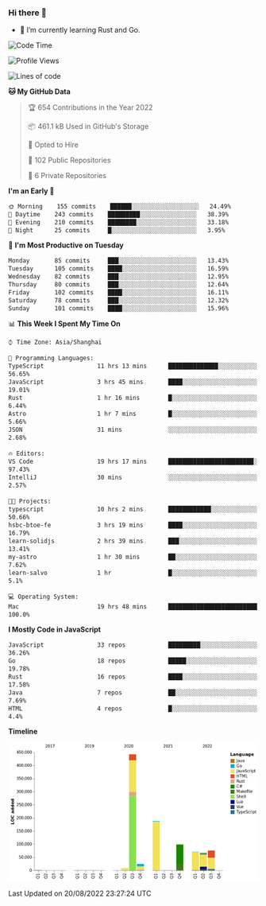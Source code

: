### Hi there 👋

- 🌱 I’m currently learning Rust and Go.

<!--START_SECTION:waka-->
![Code Time](http://img.shields.io/badge/Code%20Time-680%20hrs%2015%20mins-blue)

![Profile Views](http://img.shields.io/badge/Profile%20Views-0-blue)

![Lines of code](https://img.shields.io/badge/From%20Hello%20World%20I%27ve%20Written-979%20Thousand%20lines%20of%20code-blue)

**🐱 My GitHub Data** 

> 🏆 654 Contributions in the Year 2022
 > 
> 📦 461.1 kB Used in GitHub's Storage 
 > 
> 💼 Opted to Hire
 > 
> 📜 102 Public Repositories 
 > 
> 🔑 6 Private Repositories  
 > 
**I'm an Early 🐤** 

```text
🌞 Morning    155 commits    ██████░░░░░░░░░░░░░░░░░░░   24.49% 
🌆 Daytime    243 commits    █████████░░░░░░░░░░░░░░░░   38.39% 
🌃 Evening    210 commits    ████████░░░░░░░░░░░░░░░░░   33.18% 
🌙 Night      25 commits     █░░░░░░░░░░░░░░░░░░░░░░░░   3.95%

```
📅 **I'm Most Productive on Tuesday** 

```text
Monday       85 commits     ███░░░░░░░░░░░░░░░░░░░░░░   13.43% 
Tuesday      105 commits    ████░░░░░░░░░░░░░░░░░░░░░   16.59% 
Wednesday    82 commits     ███░░░░░░░░░░░░░░░░░░░░░░   12.95% 
Thursday     80 commits     ███░░░░░░░░░░░░░░░░░░░░░░   12.64% 
Friday       102 commits    ████░░░░░░░░░░░░░░░░░░░░░   16.11% 
Saturday     78 commits     ███░░░░░░░░░░░░░░░░░░░░░░   12.32% 
Sunday       101 commits    ████░░░░░░░░░░░░░░░░░░░░░   15.96%

```


📊 **This Week I Spent My Time On** 

```text
⌚︎ Time Zone: Asia/Shanghai

💬 Programming Languages: 
TypeScript               11 hrs 13 mins      ██████████████░░░░░░░░░░░   56.65% 
JavaScript               3 hrs 45 mins       ████░░░░░░░░░░░░░░░░░░░░░   19.01% 
Rust                     1 hr 16 mins        █░░░░░░░░░░░░░░░░░░░░░░░░   6.44% 
Astro                    1 hr 7 mins         █░░░░░░░░░░░░░░░░░░░░░░░░   5.66% 
JSON                     31 mins             ░░░░░░░░░░░░░░░░░░░░░░░░░   2.68%

🔥 Editors: 
VS Code                  19 hrs 17 mins      ████████████████████████░   97.43% 
IntelliJ                 30 mins             ░░░░░░░░░░░░░░░░░░░░░░░░░   2.57%

🐱‍💻 Projects: 
typescript               10 hrs 2 mins       ████████████░░░░░░░░░░░░░   50.66% 
hsbc-btoe-fe             3 hrs 19 mins       ████░░░░░░░░░░░░░░░░░░░░░   16.79% 
learn-solidjs            2 hrs 39 mins       ███░░░░░░░░░░░░░░░░░░░░░░   13.41% 
my-astro                 1 hr 30 mins        ██░░░░░░░░░░░░░░░░░░░░░░░   7.62% 
learn-salvo              1 hr                █░░░░░░░░░░░░░░░░░░░░░░░░   5.1%

💻 Operating System: 
Mac                      19 hrs 48 mins      █████████████████████████   100.0%

```

**I Mostly Code in JavaScript** 

```text
JavaScript               33 repos            █████████░░░░░░░░░░░░░░░░   36.26% 
Go                       18 repos            █████░░░░░░░░░░░░░░░░░░░░   19.78% 
Rust                     16 repos            ████░░░░░░░░░░░░░░░░░░░░░   17.58% 
Java                     7 repos             ██░░░░░░░░░░░░░░░░░░░░░░░   7.69% 
HTML                     4 repos             █░░░░░░░░░░░░░░░░░░░░░░░░   4.4%

```


**Timeline**

![Chart not found](https://raw.githubusercontent.com/elton/elton/main/charts/bar_graph.png) 


 Last Updated on 20/08/2022 23:27:24 UTC
<!--END_SECTION:waka-->

<!--
**elton/elton** is a ✨ _special_ ✨ repository because its `README.md` (this file) appears on your GitHub profile.

Here are some ideas to get you started:

- 🔭 I’m currently working on ...
- 🌱 I’m currently learning ...
- 👯 I’m looking to collaborate on ...
- 🤔 I’m looking for help with ...
- 💬 Ask me about ...
- 📫 How to reach me: ...
- 😄 Pronouns: ...
- ⚡ Fun fact: ...
-->
